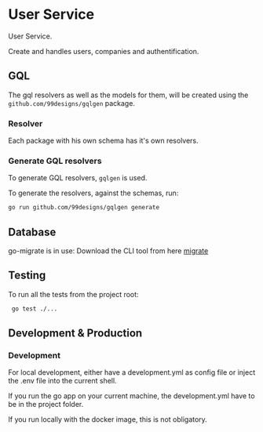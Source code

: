 # User Service

User Service.

Create and handles users, companies and authentification.

## GQL

The gql resolvers as well as the models for them, 
will be created using the `github.com/99designs/gqlgen`
package.

### Resolver

Each package with his own schema has it's own
resolvers.


### Generate GQL resolvers

To generate GQL resolvers, `gqlgen` is used.

To generate the resolvers, against the schemas, run:
```bash
go run github.com/99designs/gqlgen generate
```
## Database

go-migrate is in use:
Download the CLI tool from here [migrate](https://github.com/golang-migrate/migrate/tree/master/cmd/migrate)

## Testing

To run all the tests from the project root:

```bash
 go test ./...
```

## Development & Production

### Development

For local development, either have a development.yml as
config file or inject the .env file into the current shell.

If you run the go app on your current machine, the development.yml
have to be in the project folder.

If you run locally with the docker image, this is not obligatory.